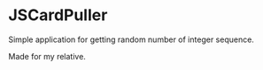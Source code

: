 # JSCardPuller
Simple application for getting random number of integer sequence.

Made for my relative.
